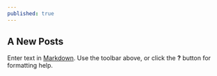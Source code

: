 ```yaml
---
published: true
---
```



## A New Posts

Enter text in [Markdown](http://daringfireball.net/projects/markdown/). Use the toolbar above, or click the **?** button for formatting help.
